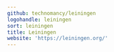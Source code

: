 ```yaml
---
github: technomancy/leiningen
logohandle: leiningen
sort: leiningen
title: Leiningen
website: 'https://leiningen.org/'
---
```

